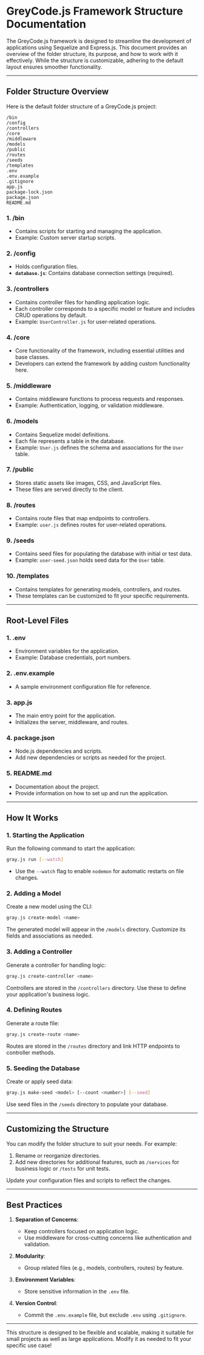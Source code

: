 # GreyCode.js Framework Structure Documentation

The GreyCode.js framework is designed to streamline the development of applications using Sequelize and Express.js. This document provides an overview of the folder structure, its purpose, and how to work with it effectively. While the structure is customizable, adhering to the default layout ensures smoother functionality.

---

## Folder Structure Overview

Here is the default folder structure of a GreyCode.js project:

```plaintext
/bin
/config
/controllers
/core
/middleware
/models
/public
/routes
/seeds
/templates
.env
.env.example
.gitignore
app.js
package-lock.json
package.json
README.md
```

### 1. **/bin**
- Contains scripts for starting and managing the application.
- Example: Custom server startup scripts.

### 2. **/config**
- Holds configuration files.
- **`database.js`**: Contains database connection settings (required).

### 3. **/controllers**
- Contains controller files for handling application logic.
- Each controller corresponds to a specific model or feature and includes CRUD operations by default.
- Example: `UserController.js` for user-related operations.

### 4. **/core**
- Core functionality of the framework, including essential utilities and base classes.
- Developers can extend the framework by adding custom functionality here.

### 5. **/middleware**
- Contains middleware functions to process requests and responses.
- Example: Authentication, logging, or validation middleware.

### 6. **/models**
- Contains Sequelize model definitions.
- Each file represents a table in the database.
- Example: `User.js` defines the schema and associations for the `User` table.

### 7. **/public**
- Stores static assets like images, CSS, and JavaScript files.
- These files are served directly to the client.

### 8. **/routes**
- Contains route files that map endpoints to controllers.
- Example: `user.js` defines routes for user-related operations.

### 9. **/seeds**
- Contains seed files for populating the database with initial or test data.
- Example: `user-seed.json` holds seed data for the `User` table.

### 10. **/templates**
- Contains templates for generating models, controllers, and routes.
- These templates can be customized to fit your specific requirements.

---

## Root-Level Files

### 1. **.env**
- Environment variables for the application.
- Example: Database credentials, port numbers.

### 2. **.env.example**
- A sample environment configuration file for reference.

### 3. **app.js**
- The main entry point for the application.
- Initializes the server, middleware, and routes.

### 4. **package.json**
- Node.js dependencies and scripts.
- Add new dependencies or scripts as needed for the project.

### 5. **README.md**
- Documentation about the project.
- Provide information on how to set up and run the application.

---

## How It Works

### 1. **Starting the Application**
Run the following command to start the application:

```bash
gray.js run [--watch]
```

- Use the `--watch` flag to enable `nodemon` for automatic restarts on file changes.

### 2. **Adding a Model**
Create a new model using the CLI:

```bash
gray.js create-model <name>
```

The generated model will appear in the `/models` directory. Customize its fields and associations as needed.

### 3. **Adding a Controller**
Generate a controller for handling logic:

```bash
gray.js create-controller <name>
```

Controllers are stored in the `/controllers` directory. Use these to define your application's business logic.

### 4. **Defining Routes**
Generate a route file:

```bash
gray.js create-route <name>
```

Routes are stored in the `/routes` directory and link HTTP endpoints to controller methods.

### 5. **Seeding the Database**
Create or apply seed data:

```bash
gray.js make-seed <model> [--count <number>] [--seed]
```

Use seed files in the `/seeds` directory to populate your database.

---

## Customizing the Structure

You can modify the folder structure to suit your needs. For example:

1. Rename or reorganize directories.
2. Add new directories for additional features, such as `/services` for business logic or `/tests` for unit tests.

Update your configuration files and scripts to reflect the changes.

---

## Best Practices

1. **Separation of Concerns**:
   - Keep controllers focused on application logic.
   - Use middleware for cross-cutting concerns like authentication and validation.
   
2. **Modularity**:
   - Group related files (e.g., models, controllers, routes) by feature.

3. **Environment Variables**:
   - Store sensitive information in the `.env` file.

4. **Version Control**:
   - Commit the `.env.example` file, but exclude `.env` using `.gitignore`.

---

This structure is designed to be flexible and scalable, making it suitable for small projects as well as large applications. Modify it as needed to fit your specific use case!

